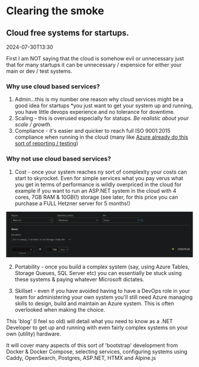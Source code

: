 # Clearing the smoke
## Cloud free systems for startups.

<!--category-- Clearing the smoke, introduction -->
<datetime class="hidden">2024-07-30T13:30</datetime>


First I am NOT saying that the cloud is somehow evil or unnecessary just that for many startups it can be unnecessary / expensice for 
either your main or dev / test systems.

### Why use cloud based services?

1. Admin...this is my number one reason why cloud services might be a good idea for startups *you just want to get your system up and running, you have little devops experience and no tolerance for downtime.
2. Scaling - this is overused especially for statups. *Be realistic about your scale / growth*. 
3. Compliance - it's easier and quicker to reach full ISO 9001:2015 compliance when running in the cloud (many like [Azure already do this sort of reporting / testing](https://learn.microsoft.com/en-us/azure/compliance/offerings/offering-iso-9001))

### Why not use cloud based services?

1. Cost - once your system reaches ny sort of complexity your costs can start to skyrocket. Even for simple services what you pay verus what you get in terms of performance is wildly overpriced in the cloud for example 
if you want to run an ASP.NET system in the cloud with 4 cores, 7GB RAM & 10GB(!) storage (see later, for this price you can purchase a FULL Hetzner server for 5 months!)

![img.png](img.png?width=500&format=webp)

2. Portability - once you build a complex system (say, using Azure Tables, Storage Queues, SQL Server etc) you can essentially be stuck using these systems & paying whatever Microsoft dictates.

3. Skillset - even if you have avoided having to have a DevOps role in your team for administering your own system you'll still need Azure managing skills to design, build and maintain an Azure system. This is often overlooked when making the choice.

This 'blog' (I feel so old) will detail what you need to know as a .NET Developer to get up and running with even fairly complex systems on your own (utility) hardware. 

It will cover many aspects of this sort of 'bootstrap' development from Docker & Docker Compose, selecting services, configuring systems using Caddy, OpenSearch, Postgres, ASP.NET, HTMX and Alpine.js